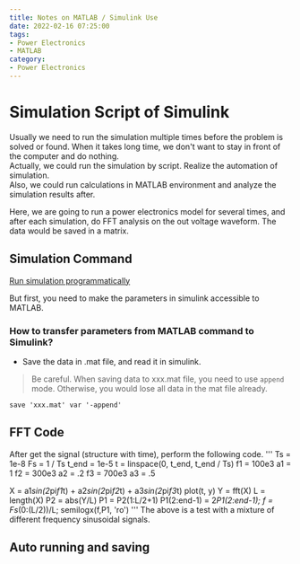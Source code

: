 ```yaml
---
title: Notes on MATLAB / Simulink Use
date: 2022-02-16 07:25:00
tags:
- Power Electronics
- MATLAB
category:
- Power Electronics
---
```


# Simulation Script of Simulink

Usually we need to run the simulation multiple times before the problem is solved or found. When it takes long time, we don't want to stay in front of the computer and do nothing. <br>
Actually, we could run the simulation by script. Realize the automation of simulation. <br>
Also, we could run calculations in MATLAB environment and analyze the simulation results after. 

Here, we are going to run a power electronics model for several times, and after each simulation, do FFT analysis on the out voltage waveform. The data would be saved in a matrix. 

## Simulation Command
[Run simulation programmatically](https://www.mathworks.com/help/simulink/ug/using-the-sim-command.html)

But first, you need to make the parameters in simulink accessible to MATLAB. 
### How to transfer parameters from MATLAB command to Simulink?
- Save the data in .mat file, and read it in simulink.
> Be careful. When saving data to xxx.mat file, you need to use `append` mode. Otherwise, you would lose all data in the mat file already. 
```
save 'xxx.mat' var '-append'
```

## FFT Code
After get the signal (structure with time), perform the following code. 
'''
Ts = 1e-8
Fs = 1 / Ts
t_end = 1e-5
t = linspace(0, t_end, t_end / Ts)
f1 = 100e3
a1 = 1
f2 = 300e3
a2 = .2
f3 = 700e3
a3 = .5

X = a1*sin(2*pi*f1*t) + a2*sin(2*pi*f2*t) + a3*sin(2*pi*f3*t)
plot(t, y)
Y = fft(X)
L = length(X)
P2 = abs(Y/L)
P1 = P2(1:L/2+1)
P1(2:end-1) = 2*P1(2:end-1);
f = Fs*(0:(L/2))/L;
semilogx(f,P1, 'ro') 
'''
The above is a test with a mixture of different frequency sinusoidal signals. 





## Auto running and saving

